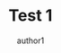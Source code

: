 ---
title: Test 1
category: Personal
excerpt: My first blog post on this site.
created: 2020-11-04
image: ./images/how-to-vue-gridsome-vuetify.png
image_caption: Photo by Josh Arrants
author: author1
---
